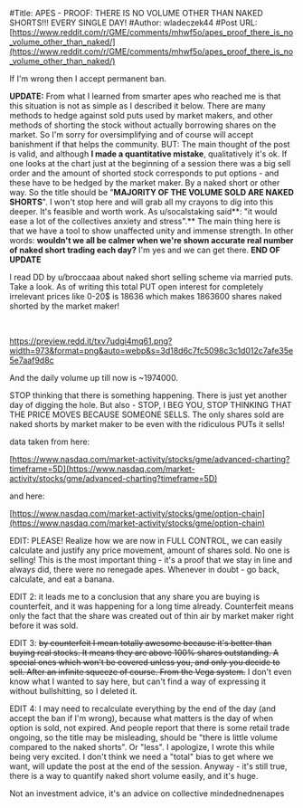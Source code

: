 #Title: APES - PROOF: THERE IS NO VOLUME OTHER THAN NAKED SHORTS!!! EVERY SINGLE DAY!
#Author: wladeczek44
#Post URL: [https://www.reddit.com/r/GME/comments/mhwf5o/apes_proof_there_is_no_volume_other_than_naked/](https://www.reddit.com/r/GME/comments/mhwf5o/apes_proof_there_is_no_volume_other_than_naked/)


If I'm wrong then I accept permanent ban.

**UPDATE:** From what I learned from smarter apes who reached me is that this situation is not as simple as I described it below. There are many methods to hedge against sold puts used by market makers, and other methods of shorting the stock without actually borrowing shares on the market. So I'm sorry for oversimplifying and of course will accept banishment if that helps the community. BUT: The main thought of the post is valid, and although **I made a quantitative mistake**, qualitatively it's ok. If one looks at the chart just at the beginning of a session there was a big sell order and the amount of shorted stock corresponds to put options - and these have to be hedged by the market maker. By a naked short or other way. So the title should be "**MAJORITY OF THE VOLUME SOLD ARE NAKED SHORTS**". I won't stop here and will grab all my crayons to dig into this deeper. It's feasible and worth work. As u/socalstaking said\*\*: "it would ease a lot of the collectives anxiety and stress".\*\* The main thing here is that we have a tool to show unaffected unity and immense strength. In other words: **wouldn't we all be calmer when we're shown accurate real number of naked short trading each day?** I'm yes and we can get there. **END OF UPDATE**

I read DD by u/broccaaa about naked short selling scheme via married puts. Take a look. As of writing this total PUT open interest for completely irrelevant prices like 0-20$ is 18636 which makes 1863600 shares naked shorted by the market maker!

&#x200B;

https://preview.redd.it/txv7udgi4mq61.png?width=973&format=png&auto=webp&s=3d18d6c7fc5098c3c1d012c7afe35e5e7aaf9d8c

And the daily volume up till now is \~1974000.

STOP thinking that there is something happening. There is just yet another day of digging the hole. But also - STOP, I BEG YOU, STOP THINKING THAT THE PRICE MOVES BECAUSE SOMEONE SELLS. The only shares sold are naked shorts by market maker to be even with the ridiculous PUTs it sells!

data taken from here:

[https://www.nasdaq.com/market-activity/stocks/gme/advanced-charting?timeframe=5D](https://www.nasdaq.com/market-activity/stocks/gme/advanced-charting?timeframe=5D)

and here:

[https://www.nasdaq.com/market-activity/stocks/gme/option-chain](https://www.nasdaq.com/market-activity/stocks/gme/option-chain)

EDIT: PLEASE! Realize how we are now in FULL CONTROL, we can easily calculate and justify any price movement, amount of shares sold. No one is selling! This is the most important thing - it's a proof that we stay in line and always did, there were no renegade apes. Whenever in doubt - go back, calculate, and eat a banana.

EDIT 2: it leads me to a conclusion that any share you are buying is counterfeit, and it was happening for a long time already. Counterfeit means only the fact that the share was created out of thin air by market maker right before it was sold.

EDIT 3: ~~by counterfeit I mean totally awesome because it's better than buying real stocks. It means they are above 100% shares outstanding. A special ones which won't be covered unless you, and only you decide to sell. After an infinite squeeze of course. From the Vega system.~~ I don't even know what I wanted to say here, but can't find a way of expressing it without bullshitting, so I deleted it.

EDIT 4: I may need to recalculate everything by the end of the day (and accept the ban if I'm wrong), because what matters is the day of when option is sold, not expired. And people report that there is some retail trade ongoing, so the title may be misleading, should be "there is little volume compared to the naked shorts". Or "less". I apologize, I wrote this while being very excited. I don't think we need a "total" bias to get where we want, will update the post at the end of the session. Anyway - it's still true, there is a way to quantify naked short volume easily, and it's huge.

Not an investment advice, it's an advice on collective mindednednenapes